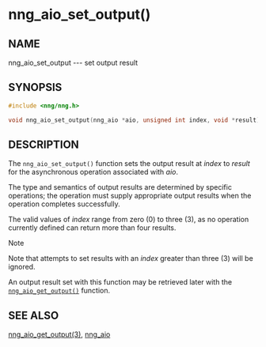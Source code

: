 # nng_aio_set_output()

## NAME

nng_aio_set_output --- set output result

## SYNOPSIS

```c
#include <nng/nng.h>

void nng_aio_set_output(nng_aio *aio, unsigned int index, void *result);
```

## DESCRIPTION

The `nng_aio_set_output()` function sets the output result at _index_
to _result_ for the asynchronous operation associated with _aio_.

The type and semantics of output results are determined by specific
operations; the operation must supply appropriate output results when
the operation completes successfully.

The valid values of _index_ range from zero (0) to three (3), as no operation
currently defined can return more than four results.

> [!NOTE]
> Note that attempts to set results with an _index_ greater than
> three (3) will be ignored.

An output result set with this function may be retrieved later with
the [`nng_aio_get_output()`](nng_aio_get_output.md) function.

## SEE ALSO

[nng_aio_get_output(3)](nng_aio_get_output.md),
[nng_aio](nng_aio.md)
